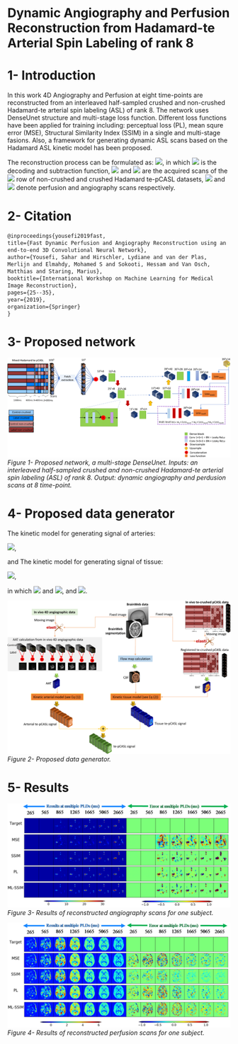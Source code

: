 # Dynamic Angiography and Perfusion Reconstruction from Hadamard-te Arterial Spin Labeling of rank 8
# 1- Introduction
In this work 4D Angiography and Perfusion at eight time-points are reconstructed from an interleaved half-sampled crushed and non-crushed Hadamard-te arterial spin labeling (ASL) of rank 8. The network uses DenseUnet structure and multi-stage loss function. Different loss functions have been applied for training including: perceptual loss (PL), mean squre error (MSE), Structural Similarity Index (SSIM) in a single and multi-stage fasions. Also, a framework for generating dynamic ASL scans based on the Hadamard ASL kinetic model has been proposed. 

The reconstruction process can be formulated as: 
<img src="https://latex.codecogs.com/svg.latex?\;M\left(\{I_i^\mathchorus{NC}\},%20\{I_i^\mathchorus{C}\}\right)_{i=1}^{H}%20=\{\mathbbm{P}(t),%20\mathbbm{A}(t)\}_{t=1}^{H-1}"/>,
in which <img src="https://latex.codecogs.com/svg.latex?\;M"/> is the decoding and subtraction function, <img src="https://latex.codecogs.com/svg.latex?\;I_i^\mathchorus{NC}"/> and <img src="https://latex.codecogs.com/svg.latex?\;I_i^\mathchorus{C}"/> are the acquired scans of the <img src="https://latex.codecogs.com/svg.latex?\;i^{th}"/> row of non-crushed and crushed Hadamard te-pCASL datasets, <img src="https://latex.codecogs.com/svg.latex?\;\mathbbm{P}"/> and <img src="https://latex.codecogs.com/svg.latex?\;\mathbbm{A}"/> denote perfusion and angiography scans respectively. 

# 2- Citation
    @inproceedings{yousefi2019fast,
    title={Fast Dynamic Perfusion and Angiography Reconstruction using an end-to-end 3D Convolutional Neural Network},
    author={Yousefi, Sahar and Hirschler, Lydiane and van der Plas, Merlijn and Elmahdy, Mohamed S and Sokooti, Hessam and Van Osch, Matthias and Staring, Marius},
    booktitle={International Workshop on Machine Learning for Medical Image Reconstruction},
    pages={25--35},
    year={2019},
    organization={Springer}
    }

# 3- Proposed network


<p>
    <img src="figures/AnyConv.com__cnn-1.png" alt>
    <em>Figure 1- Proposed network, a multi-stage DenseUnet. Inputs: an interleaved half-sampled crushed and non-crushed Hadamard-te arterial spin labeling (ASL) of rank 8. Output: dynamic angiography and perdusion scans at 8 time-point.</em>
</p>



# 4- Proposed data generator
The kinetic model for generating signal of arteries: 

<img src="https://latex.codecogs.com/svg.latex?\;S_{artery} = \begin{cases} 0 & \text{if $t<\Delta t_b$}\\M_{0a}\cdot aCBV \cdot L_r(b)\times e^{\frac{-\Delta t_b}{T_{1b}}} &\text{if $\Delta t_{b} + \sum_{b^\prime=1}^{b-1}\tau_{b^\prime}\leq t<\Delta t_{b} + \sum_{b^\prime=1}^{b}\tau_{b^\prime}$} \\0 & \text{if $t\geq \Delta t_{b} + \sum_{b^\prime=1}^{N}\tau_{b^{\prime}}$}\\ \end{cases} "/>,

and The kinetic model for generating signal of tissue:

<img src="https://latex.codecogs.com/svg.latex?\;S_{tissue}=\begin{cases} 0 & \text{if $t<\Delta t_b$}\\\gamma\Gamma_{\beta=0}& \text{if $\Delta t_a \leq t <\Delta t_a + \tau_1$} \\ \gamma\left[\Gamma_{\beta=1}+\Xi_{1:1}\right]& \text{if $\Delta t_a+\tau_1 \leq t <\Delta t_a +\sum_{b=1}^2 \tau_b$} \\\gamma \left[\Gamma_{\beta=B-1}+\Xi_{B-1:1}\right] &\text{if $\Delta t_a+\sum_{b=1}^{B-1}\tau_b\leq t<\Delta t_a + \sum_{b=1}^B \tau_b; B\in\left[3,7\right]$}\\\gamma \Xi_{N:1}& \text{if $t\geq \Delta t_a+\sum_{b=1}^N\tau_b;N=7$}\end{cases}"/>, 

in which <img src="https://latex.codecogs.com/svg.latex?\;\gamma=M_{0a}\cdot f \cdot e^{\frac{-\Delta t_a}{T_{1a}}} \cdot T_{1a},"/> and <img src="https://latex.codecogs.com/svg.latex?\;\Gamma_\beta=L_r(\beta+1)\left(1-e^{-\frac{t-\Delta t_a-\sum_{b=1}^{\beta}\tau_b}{T_{1a}}}\right)"/>, and <img src="https://latex.codecogs.com/svg.latex?\;\Xi_{\beta:\beta^\prime}=\sum_{b^\prime=\beta}^{\beta\prime}L_r(b^\prime)\left(e^{-\frac{t-\Delta t_a-\sum_{b=1}^{b^\prime}\tau_b}{T_{1a}}}-e^{-\frac{t-\Delta t_a-\sum_{b=1}^{b^\prime-1}\tau_b}{T_{1a}}}\right)"/>.


<p>
    <img src="figures/AnyConv.com__data_generator-1.png" alt>
    <em>Figure 2- Proposed data generator.</em>
</p>

# 5- Results
<p>
    <img src="figures/angiography_res.bmp" alt>
    <em>Figure 3- Results of reconstructed angiography scans for one subject.</em>
</p>

<p>
    <img src="figures/perfusion_res.bmp" alt>
    <em>Figure 4- Results of reconstructed perfusion scans for one subject.</em>
</p>


